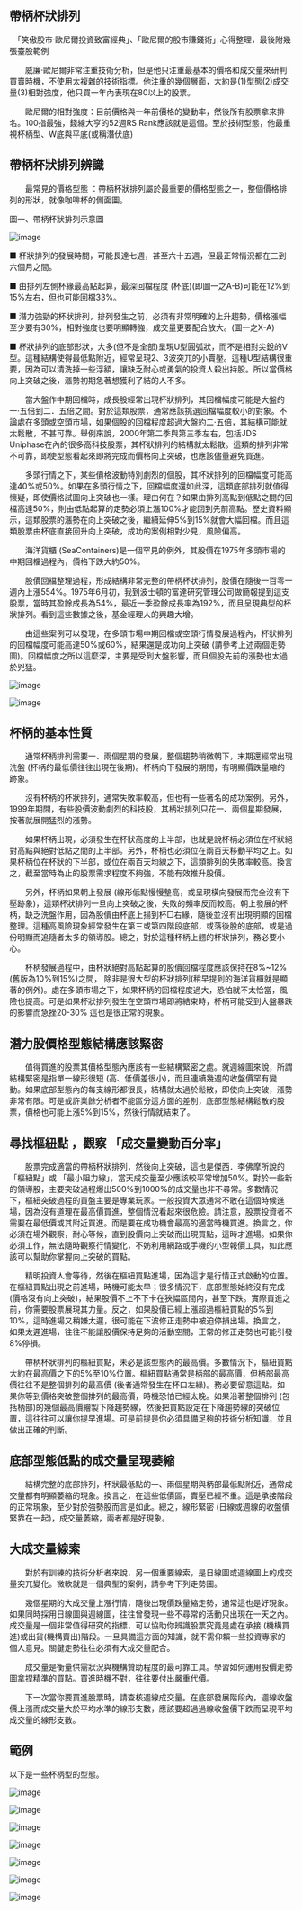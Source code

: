 ## 帶柄杯狀排列

　「笑傲股市‧歐尼爾投資致富經典」、「歐尼爾的股市賺錢術」心得整理，最後附幾張臺股範例

　　威廉‧歐尼爾非常注重技術分析，但是他只注重最基本的價格和成交量來研判買賣時機，不使用太複雜的技術指標。他注重的幾個層面，大約是(1)型態(2)成交量(3)相對強度，他只買一年內表現在80以上的股票。

　　歐尼爾的相對強度：目前價格與一年前價格的變動率，然後所有股票拿來排名。100指最強，錢線大亨的52週RS Rank應該就是這個。至於技術型態，他最重視杯柄型、W底與平底(或稱潛伏底)

## **帶柄杯狀排列辨識**

　　最常見的價格型態 ：帶柄杯狀排列屬於最重要的價格型態之一，整個價格排列的形狀，就像咖啡杯的側面圖。

圖一、帶柄杯狀排列示意圖

![image](images/1683954902-1912187491-g.png) 

■ 杯狀排列的發展時間，可能長達七週，甚至六十五週，但最正常情況都在三到六個月之間。

■ 由排列左側杯緣最高點起算，最深回檔程度 (杯底)(即圖一之A-B)可能在12%到15%左右，但也可能回檔33%。

■ 潛力強勁的杯狀排列，排列發生之前，必須有非常明確的上升趨勢，價格漲幅至少要有30%，相對強度也要明顯轉強，成交量更要配合放大。(圖一之X-A)


■ 杯狀排列的底部形狀，大多(但不是全部)呈現U型圓弧狀，而不是相對尖銳的V型。這種結構使得最低點附近，經常呈現2、3波突兀的小賣壓。這種U型結構很重要，因為可以清洗掉一些浮額，讓缺乏耐心或勇氣的投資人殺出持股。所以當價格向上突破之後，漲勢初期急著想獲利了結的人不多。

　　當大盤作中期回檔時，成長股經常出現杯狀排列，其回檔幅度可能是大盤的一‧五倍到二．五倍之間。對於這類股票，通常應該挑選回檔幅度較小的對象。不論處在多頭或空頭市場，如果個股的回檔程度超過大盤約二‧五倍，其結構可能就太鬆散，不甚可靠。舉例來說，2000年第二季與第三季左右，包括JDS Uniphase在內的很多高科技股票，其杯狀排列的結構就太鬆散。這類的排列非常不可靠，即使型態看起來即將完成而價格向上突破，也應該儘量避免買進。

　　多頭行情之下，某些價格波動特別劇烈的個股，其杯狀排列的回檔幅度可能高達40%或50%。如果在多頭行情之下，回檔幅度還如此深，這類底部排列就值得懷疑，即使價格試圖向上突破也一樣。理由何在？如果由排列高點到低點之間的回檔高達50%，則由低點起算的走勢必須上漲100%才能回到先前高點。歷史資料顯示，這類股票的漲勢在向上突破之後，繼續延伸5%到15%就會大幅回檔。而且這類股票由杯底直接回升向上突破，成功的案例相對少見，風險偏高。

　　海洋貨櫃 (SeaContainers)是一個罕見的例外，其股價在1975年多頭市場的中期回檔過程內，價格下跌大約50%。

　　股價回檔整理過程，形成結構非常完整的帶柄杯狀排列，股價在隨後一百零一週內上漲554%。1975年6月初，我到波士頓的富達研究管理公司做簡報提到這支股票，當時其盈餘成長為54%，最近一季盈餘成長率為192%，而且呈現典型的杯狀排列。看到這些數據之後，基金經理人的興趣大增。



　　由這些案例可以發現，在多頭市場中期回檔或空頭行情發展過程內，杯狀排列的回檔幅度可能高達50%或60%，結果還是成功向上突破 (請參考上述兩個走勢圖)。回檔幅度之所以這麼深，主要是受到大盤影響，而且個股先前的漲勢也太過於兇猛。

![image](images/1683954903-1630434951-g_n.png) 


![image](images/1683954903-3088661745-g_n.png)


## **杯柄的基本性質**

　　通常杯柄排列需要一、兩個星期的發展，整個趨勢稍微朝下，末期還經常出現洗盤 (杯柄的最低價往往出現在後期)。杯柄向下發展的期間，有明顯價跌量縮的跡象。

　　沒有杯柄的杯狀排列，通常失敗率較高，但也有一些著名的成功案例。另外，1999年期間，有些股價波動劇烈的科技股，其柄狀排列只花一、兩個星期發展，按著就展開猛烈的漲勢。

　　如果杯柄出現，必須發生在杯狀高度的上半部，也就是說杯柄必須位在杯狀絕對高點與絕對低點之間的上半部。另外，杯柄也必須位在兩百天移動平均之上。如果杯柄位在杯狀的下半部，或位在兩百天均線之下，這類排列的失敗率較高。換言之，截至當時為止的股票需求程度不夠強，不能有效推升股價。

　　另外，杯柄如果朝上發展 (線形低點慢慢墊高，或呈現橫向發展而完全沒有下壓跡象)，這類杯狀排列一旦向上突破之後，失敗的頻率反而較高。朝上發展的杯柄，缺乏洗盤作用，因為股價由杯底上揚到杯□右緣，隨後並沒有出現明顯的回檔整理。這種高風險現象經常發生在第三或第四階段底部，或落後股的底部，或是過份明顯而追隨者太多的領導股。總之，對於這種杯柄上翹的杯狀排列，務必要小心。

　　杯柄發展過程中，由杯狀絕對高點起算的股價回檔程度應該保持在8%~12%(舊版為10%到15%)之間， 除非是很大型的杯狀排列(稍早提到的海洋貨櫃就是顯著的例外)。處在多頭市場之下，如果杯柄的回檔程度過大，恐怕就不太恰當，風險也提高。可是如果杯狀排列發生在空頭市場即將結束時，杯柄可能受到大盤暴跌的影響而急挫20-30% 這也是很正常的現象。

## **潛力股價格型態結構應該緊密**

　　值得買進的股票其價格型態內應該有一些結構緊密之處。就週線圖來說，所謂結構緊密是指單一線形很短 (高、低價差很小)，而且連續幾週的收盤價罕有變動。如果底部型態內的每支線形都很長，結構就太過於鬆散，即使向上突破，漲勢非常有限。可是或許業餘分析者不能區分這方面的差別，底部型態結構鬆散的股票，價格也可能上漲5%到15%，然後行情就結束了。

## **尋找樞紐點 ，觀察 「成交量變動百分率」**

　　股票完成適當的帶柄杯狀排列，然後向上突破，這也是傑西．李佛摩所說的 「樞紐點」或 「最小阻力線」，當天成交量至少應該較平常增加50%。對於一些新的領導股，主要突破過程爆出500%到1000%的成交量也非不尋常。多數情況下，樞紐突破過程的買盤主要是專業玩家。一般投資大眾通常不敢在這個時候進場，因為沒有道理在最高價買進，整個情況看起來很危險。請注意，股票投資者不需要在最低價或其附近買進。而是要在成功機會最高的適當時機買進。換言之，你必須在場外觀察，耐心等候，直到股價向上突破而出現買點，這時才進場。如果你必須工作，無法隨時觀察行情變化，不妨利用網路或手機的小型報價工具，如此應該可以幫助你掌握向上突破的買點。

　　精明投資人會等待，然後在樞紐買點進場，因為這才是行情正式啟動的位置。在樞紐買點出現之前進場，時機可能太早；很多情況下，底部型態始終沒有完成 (價格沒有向上突破)，結果股價不上不下卡在狹幅區間內，甚至下跌。實際買進之前，你需要股票展現其力量。反之，如果股價已經上漲超過樞紐買點的5%到10%，這時進場又稍嫌太遲，很可能在下波修正走勢中被迫停損出場。換言之，如果太遲進場，往往不能讓股價保持足夠的活動空間，正常的修正走勢也可能引發8%停損。

　　帶柄杯狀排列的樞紐買點，未必是該型態內的最高價。多數情況下，樞紐買點大約在最高價之下的5%至10%位置。樞紐買點通常是柄部的最高價，但柄部最高價往往不是整個排列的最高價 (後者通常發生在杯口左緣)。務必要留意這點。如果你等到價格突破整個排列的最高價，時機恐怕已經太晚。如果沿著整個排列 (包括柄部)的幾個最高價繪製下降趨勢線，然後把買點設定在下降趨勢線的突破位置，這往往可以讓你提早進場。可是前提是你必須具備足夠的技術分析知識，並且做出正確的判斷。

## **底部型態低點的成交量呈現萎縮**

　　結構完整的底部排列，杯狀最低點的一、兩個星期與柄部最低點附近，通常成交量都有明顯萎縮的現象。換言之，在這些低價區，賣壓已經不重。這是承接階段的正常現象，至少對於強勢股而言是如此。總之，線形緊密 (日線或週線的收盤價緊靠在一起)，成交量萎縮，兩者都是好現象。

## **大成交量線索**

　　對於有訓練的技術分析者來說，另一個重要線索，是日線圖或週線圖上的成交量突兀變化。微軟就是一個典型的案例，請參考下列走勢圖。





　　幾個星期的大成交量上漲行情，隨後出現價跌量縮走勢，通常這也是好現象。如果同時採用日線圖與週線圖，往往曾發現一些不尋常的活動只出現在一天之內。成交量是一個非常值得研究的指標，可以協助你辨識股票究竟是處在承接 (機構買進)或出貨(機構賣出)階段。一旦具備這方面的知識，就不需仰賴一些投資專家的個人意見。關鍵走勢往往必須有大成交量配合。

　　成交量是衡量供需狀況與機構贊助程度的最可靠工具。學習如何運用股價走勢圖拿捏精準的買點。買進時機不對，往往要付出嚴重代價。

　　下一次當你要買進股票時，請查核週線成交量。在底部發展階段內，週線收盤價上漲而成交量大於平均水準的線形支數，應該要超過過線收盤價下跌而呈現平均成交量的線形支數。

## **範例**

以下是一些杯柄型的型態。

![image](images/1683954902-4175406686-g_n.png) 

![image](images/1683954903-3855013836-g_n.png) 

![image](images/1683954903-4091688555-g_n.png) 

![image](images/1683954907-3260314364-g_n.png)



![image](images/1683954907-3795697339-g.png) 

![image](images/1683954907-1180526137-g.png)

![image](images/1683954908-2343403667-g.png)

 
